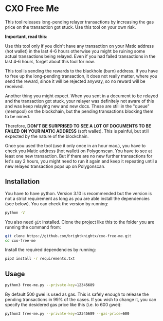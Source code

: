 # CXO Free Me

This tool releases long-pending relayer transactions by increasing the gas price on the transaction got stuck. Use this tool on your own risk.

**Important, read this:**

Use this tool only if you didn't have any transaction on your Matic address (hot wallet) in the last 4-6 hours otherwise you might be ruining some actual transactions being relayed. Even if you had failed transactions in the last 4-6 hours, forget about this tool for now.

This tool is sending the rewards to the blackhole (burn) address. If you have to free up the long-pending transaction, it does not really matter, where you send the reward, since it will be rejected anyway, so no reward will be received.

Another thing you might expect. When you sent in a document to be relayed and the transaction got stuck, your relayer was definitely not aware of this and was keep relaying new and new docs. These are still in the "queue" (mempool) on the blockchain, but the pending transactions blocking them to be mined.

Therefore, **DON'T BE SURPRISED TO SEE A LOT OF DOCUMENTS TO BE FAILED ON YOUR MATIC ADDRESS** (soft wallet). This is painful, but still expected by the nature of the blockchain.

Once you used the tool (use it only once in an hour max.), you have to check you Matic address (hot wallet) on Polygonscan. You have to see at least one new transaction. But if there are no new further transactions for let's say 2 hours, you might need to run it again and keep it repeating until a new relayed transaction pops up on Polygonscan.

## Installation

You have to have python. Version 3.10 is recommended but the version is not a strict requirement as long as you are able install the dependencies (see below). You can check the version by running:

```sh
python -V
```

You also need `git` installed. Clone the project like this to the folder you are running the command from:

```sh
git clone https://github.com/brightknightx/cxo-free-me.git
cd cxo-free-me
```

Install the required dependencies by running:

```sh
pip3 install -r requirements.txt
```

## Usage

```sh
python3 free-me.py --private-key=12345689
```

By default 500 gwei is used as gas. This is safely enough to release the pending transactions in 99% of the cases. If you wish to change it, you can specify the desidered gas price like this (i.e. to 600 gwei):

```sh
python3 free-me.py --private-key=12345689 --gas-price=600
```
